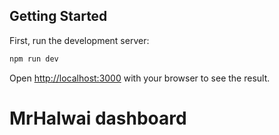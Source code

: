 ## Getting Started

First, run the development server:

```bash
npm run dev
```

Open [http://localhost:3000](http://localhost:3000) with your browser to see the result.

# MrHalwai dashboard
